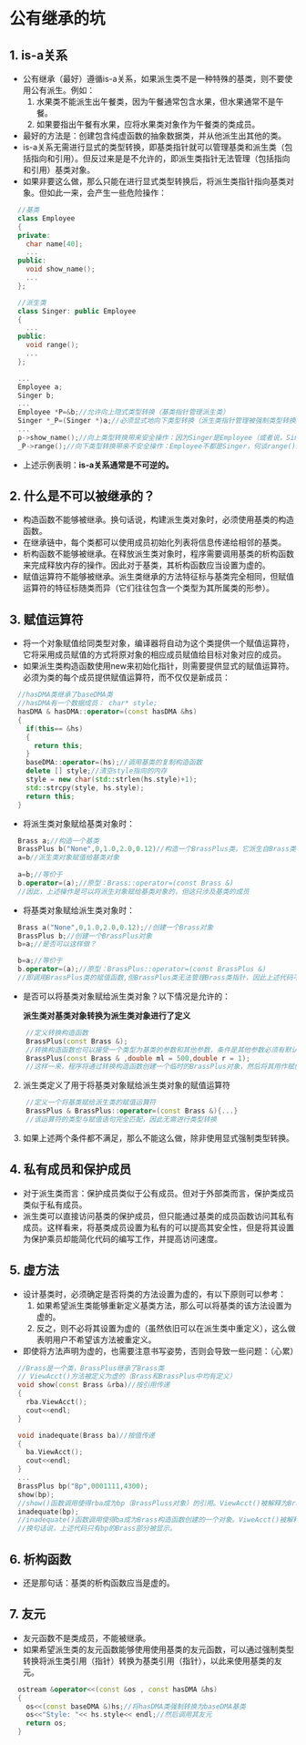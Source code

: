 # 公有继承的坑

## 1. is-a关系

- 公有继承（最好）遵循is-a关系，如果派生类不是一种特殊的基类，则不要使用公有派生。例如：
  1. 水果类不能派生出午餐类，因为午餐通常包含水果，但水果通常不是午餐。
  2. 如果要指出午餐有水果，应将水果类对象作为午餐类的类成员。
- 最好的方法是：创建包含纯虚函数的抽象数据类，并从他派生出其他的类。
- is-a关系无需进行显式的类型转换，即基类指针就可以管理基类和派生类（包括指向和引用）。但反过来是是不允许的，即派生类指针无法管理（包括指向和引用）基类对象。
- 如果非要这么做，那么只能在进行显式类型转换后，将派生类指针指向基类对象。但如此一来，会产生一些危险操作：
  
```C++
  //基类
  class Employee
  {
  private:
    char name[40];
    ...
  public:
    void show_name();
    ...
  };

  //派生类
  class Singer: public Employee
  {
    ...
  public:
    void range();
    ...
  };

  ...
  Employee a;
  Singer b;
  ...
  Employee *P=&b;//允许向上隐式类型转换（基类指针管理派生类）
  Singer *_P=(Singer *)a;//必须显式地向下类型转换（派生类指针管理被强制类型转换的基类对象）
  ...
  p->show_name();//向上类型转换带来安全操作：因为Singer是Employee（或者说，Singer具有Employee的一般属性）
  _P->range();//向下类型转换带来不安全操作：Employee不都是Singer，何谈range()属性一说？

```

- 上述示例表明：**is-a关系通常是不可逆的。**

## 2. 什么是不可以被继承的？

- 构造函数不能够被继承。换句话说，构建派生类对象时，必须使用基类的构造函数。
- 在继承链中，每个类都可以使用成员初始化列表将信息传递给相邻的基类。
- 析构函数不能够被继承。在释放派生类对象时，程序需要调用基类的析构函数来完成释放内存的操作。因此对于基类，其析构函数应当设置为虚的。
- 赋值运算符不能够被继承。派生类继承的方法特征标与基类完全相同，但赋值运算符的特征标随类而异（它们往往包含一个类型为其所属类的形参）。

## 3. 赋值运算符

- 将一个对象赋值给同类型对象，编译器将自动为这个类提供一个赋值运算符，它将采用成员赋值的方式将原对象的相应成员赋值给目标对象对应的成员。
- 如果派生类构造函数使用new来初始化指针，则需要提供显式的赋值运算符。必须为类的每个成员提供赋值运算符，而不仅仅是新成员：

```C++
  //hasDMA类继承了baseDMA类
  //hasDMA有一个数据成员： char* style;
  hasDMA & hasDMA::operator=(const hasDMA &hs)
  {
    if(this== &hs)
    {
      return this;
    }
    baseDMA::operator=(hs);//调用基类的复制构造函数
    delete [] style;//清空style指向的内存
    style = new char(std::strlen(hs.style)+1);
    std::strcpy(style, hs.style);
    return this;
  }
```

- 将派生类对象赋给基类对象时：

```C++
  Brass a;//构造一个基类
  BrassPlus b("None",0,1.0,2.0,0.12)//构造一个BrassPlus类，它派生自Brass类
  a=b//派生类对象赋值给基类对象
  
  a=b;//等价于
  b.operator=(a);//原型：Brass::operator=(const Brass &)
  //因此，上述操作是可以将派生对象赋给基类对象的，但这只涉及基类的成员
```

- 将基类对象赋给派生类对象时：
  
```C++
  Brass a("None",0,1.0,2.0,0.12);//创建一个Brass对象
  BrassPlus b;//创建一个BrassPlus对象
  b=a;//是否可以这样做？

  b=a;//等价于
  b.operator=(a);//原型：BrassPlus::operator=(const BrassPlus &)
  //即调用BrassPlus类的赋值函数,但BrassPlus类无法管理Brass类指针，因此上述代码不能运行。
```

- 是否可以将基类对象赋给派生类对象？以下情况是允许的：

   **派生类对基类对象转换为派生类对象进行了定义**
  
```C++
    //定义转换构造函数
    BrassPlus(const Brass &);
    //转换构造函数也可以接受一个类型为基类的参数和其他参数，条件是其他参数必须有默认值：
    BrassPlus(const Brass & ,double ml = 500,double r = 1);
    //这样一来，程序将通过转换构造函数创建一个临时的BrassPlus对象，然后将其用作赋值运算符的参数。
```

  2. 派生类定义了用于将基类对象赋给派生类对象的赋值运算符

```C++
    //定义一个将基类赋给派生类的赋值运算符
    BrassPlus & BrassPlus::operator=(const Brass &){...}
    //该运算符的类型与赋值语句完全匹配，因此无需进行类型转换
```

  3. 如果上述两个条件都不满足，那么不能这么做，除非使用显式强制类型转换。

## 4. 私有成员和保护成员

- 对于派生类而言：保护成员类似于公有成员。但对于外部类而言，保护类成员类似于私有成员。
- 派生类可以直接访问基类的保护成员，但只能通过基类的成员函数访问其私有成员。这样看来，将基类成员设置为私有的可以提高其安全性，但是将其设置为保护乘员却能简化代码的编写工作，并提高访问速度。

## 5. 虚方法

- 设计基类时，必须确定是否将类的方法设置为虚的，有以下原则可以参考：
  1. 如果希望派生类能够重新定义基类方法，那么可以将基类的该方法设置为虚的。
  2. 反之，则不必将其设置为虚的（虽然依旧可以在派生类中重定义），这么做表明用户不希望该方法被重定义。
- 即使将方法声明为虚的，也需要注意书写姿势，否则会导致一些问题：（心累）

```C++
  //Brass是一个类，BrassPlus继承了Brass类
  // ViewAcct()方法被定义为虚的（Brass和BrassPlus中均有定义）
  void show(const Brass &rba)//按引用传递
  {
    rba.ViewAcct();
    cout<<endl;
  }

  void inadequate(Brass ba)//按值传递
  {
    ba.ViewAcct();
    cout<<endl;
  }
  ...
  BrassPlus bp("Bp",0001111,4300);
  show(bp);
  //show()函数调用使得rba成为bp（BrassPluss对象）的引用。ViewAcct()被解释为BrassPlus版本。
  inadequate(bp);
  //inadequate()函数调用使得ba成为Brass构造函数创建的一个对象。ViweAcct()被解释为Brass版本。
  //换句话说，上述代码只有bp的Brass部分被显示。

```

## 6. 析构函数

- 还是那句话：基类的析构函数应当是虚的。
  
## 7. 友元

- 友元函数不是类成员，不能被继承。
- 如果希望派生类的友元函数能够使用使用基类的友元函数，可以通过强制类型转换将派生类引用（指针）转换为基类引用（指针），以此来使用基类的友元。
  
```C++
  ostream &operator<<(const &os , const hasDMA &hs)
  {
    os<<(const baseDMA &)hs;//将hasDMA类强制转换为baseDMA基类
    os<<"Style: "<< hs.style<< endl;//然后调用其友元
    return os;
  } 

```
